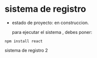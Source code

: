 <h1>sistema de registro</h1>

- estado de proyecto: en construccion.

  para ejecutar el sistema , debes poner:

```npm install react```


 sistema de registro 2
